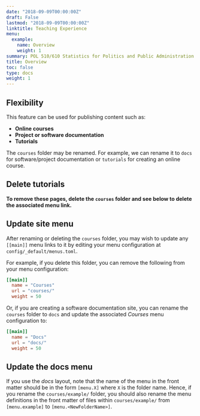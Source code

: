 ```yaml
---
date: "2018-09-09T00:00:00Z"
draft: False
lastmod: "2018-09-09T00:00:00Z"
linktitle: Teaching Experience
menu:
  example:
    name: Overview
    weight: 1
summary: POL 510/610 Statistics for Politics and Public Administration (Teaching in Fall 2020)</br> POL 522/622 Introduction to Graduate Public Administration (Teaching in Fall 2020)</br> PAD 6109 Institutions and Society (Spring 2020)</br> PAD 5935 Governing Sustainable Communities (Fall 2019)</br> PAD 3003 Public Administration in American Society (Fall 2017 & Spring 2018)
title: Overview
toc: false
type: docs
weight: 1
---
```


## Flexibility

This feature can be used for publishing content such as:

* **Online courses**
* **Project or software documentation**
* **Tutorials**

The `courses` folder may be renamed. For example, we can rename it to `docs` for software/project documentation or `tutorials` for creating an online course.

## Delete tutorials

**To remove these pages, delete the `courses` folder and see below to delete the associated menu link.**

## Update site menu

After renaming or deleting the `courses` folder, you may wish to update any `[[main]]` menu links to it by editing your menu configuration at `config/_default/menus.toml`.

For example, if you delete this folder, you can remove the following from your menu configuration:

```toml
[[main]]
  name = "Courses"
  url = "courses/"
  weight = 50
```

Or, if you are creating a software documentation site, you can rename the `courses` folder to `docs` and update the associated *Courses* menu configuration to:

```toml
[[main]]
  name = "Docs"
  url = "docs/"
  weight = 50
```

## Update the docs menu

If you use the *docs* layout, note that the name of the menu in the front matter should be in the form `[menu.X]` where `X` is the folder name. Hence, if you rename the `courses/example/` folder, you should also rename the menu definitions in the front matter of files within `courses/example/` from `[menu.example]` to `[menu.<NewFolderName>]`.
